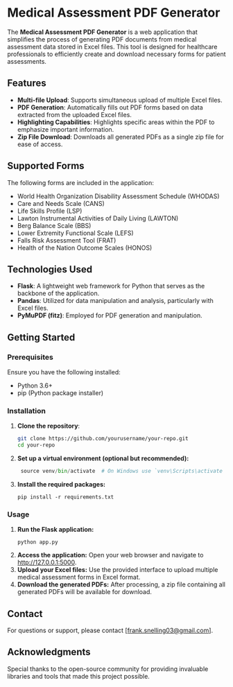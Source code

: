 # Medical Assessment PDF Generator

The **Medical Assessment PDF Generator** is a web application that simplifies the process of generating PDF documents from medical assessment data stored in Excel files. This tool is designed for healthcare professionals to efficiently create and download necessary forms for patient assessments.

## Features

- **Multi-file Upload**: Supports simultaneous upload of multiple Excel files.
- **PDF Generation**: Automatically fills out PDF forms based on data extracted from the uploaded Excel files.
- **Highlighting Capabilities**: Highlights specific areas within the PDF to emphasize important information.
- **Zip File Download**: Downloads all generated PDFs as a single zip file for ease of access.

## Supported Forms

The following forms are included in the application:

- World Health Organization Disability Assessment Schedule (WHODAS)
- Care and Needs Scale (CANS)
- Life Skills Profile (LSP)
- Lawton Instrumental Activities of Daily Living (LAWTON)
- Berg Balance Scale (BBS)
- Lower Extremity Functional Scale (LEFS)
- Falls Risk Assessment Tool (FRAT)
- Health of the Nation Outcome Scales (HONOS)

## Technologies Used

- **Flask**: A lightweight web framework for Python that serves as the backbone of the application.
- **Pandas**: Utilized for data manipulation and analysis, particularly with Excel files.
- **PyMuPDF (fitz)**: Employed for PDF generation and manipulation.

## Getting Started

### Prerequisites

Ensure you have the following installed:

- Python 3.6+
- pip (Python package installer)

### Installation

1. **Clone the repository**:
   ```bash
   git clone https://github.com/yourusername/your-repo.git
   cd your-repo
   
2. **Set up a virtual environment (optional but recommended):**
   ```python -m venv venv
    source venv/bin/activate  # On Windows use `venv\Scripts\activate
   
3. **Install the required packages:**
   ```
   pip install -r requirements.txt

### Usage
1. **Run the Flask application:**
   ```
   python app.py
2. **Access the application:** Open your web browser and navigate to http://127.0.0.1:5000.
3. **Upload your Excel files:** Use the provided interface to upload multiple medical assessment forms in Excel format.
4. **Download the generated PDFs:** After processing, a zip file containing all generated PDFs will be available for download.

## Contact
For questions or support, please contact [frank.snelling03@gmail.com].

## Acknowledgments
Special thanks to the open-source community for providing invaluable libraries and tools that made this project possible.
